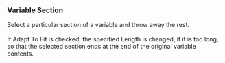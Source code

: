 ### Variable Section

Select a particular section of a variable and throw away the rest.\
\
If Adapt To Fit is checked, the specified Length is changed, if it is
too long, so that the selected section ends at the end of the original
variable contents.
